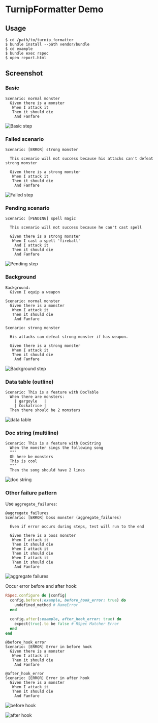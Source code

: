 TurnipFormatter Demo
==================================================

Usage
------------------------------

    $ cd /path/to/turnip_formatter
    $ bundle install --path vendor/bundle
    $ cd example
    $ bundle exec rspec
    $ open report.html

Screenshot
------------------------------

### Basic

```feature
Scenario: normal monster
  Given there is a monster
   When I attack it
   Then it should die
    And Fanfare
```

![Basic step](./images/basic_step.png)

### Failed scenario

```feature
Scenario: [ERROR] strong monster

  This scenario will not success because his attacks can't defeat strong monster

  Given there is a strong monster
   When I attack it
   Then it should die
    And Fanfare
```

![Failed step](./images/failed_step.png)

### Pending scenario

```feature
Scenario: [PENDING] spell magic

  This scenario will not success because he can't cast spell

  Given there is a strong monster
   When I cast a spell 'fireball'
    And I attack it
   Then it should die
    And Fanfare
```

![Pending step](./images/pending_step.png)

### Background

```feature
Background:
  Given I equip a weapon

Scenario: normal monster
  Given there is a monster
   When I attack it
   Then it should die
    And Fanfare

Scenario: strong monster

  His attacks can defeat strong monster if has weapon.

  Given there is a strong monster
   When I attack it
   Then it should die
    And Fanfare
```

![Background step](./images/background.png)

### Data table (outline)

```feature
Scenario: This is a feature with DocTable
  When there are monsters:
    | gargoyle   |
    | Cockatrice |
  Then there should be 2 monsters
```

![data table](./images/data_table.png)

### Doc string (multiline)

```feature
Scenario: This is a feature with DocString
  When the monster sings the following song
  """
  Oh here be monsters
  This is cool
  """
  Then the song should have 2 lines
```

![doc string](./images/doc_string.png)

### Other failure pattern

Use `aggregate_failures`:

```feature
@aggregate_failures
Scenario: [ERROR] boss monster (aggregate_failures)

  Even if error occurs during steps, test will run to the end

  Given there is a boss monster
   When I attack it
   Then it should die
   When I attack it
   Then it should die
   When I attack it
   Then it should die
    And Fanfare
```

![aggregate failures](./images/aggregate_failures.png)


Occur error before and after hook:

```ruby
RSpec.configure do |config|
  config.before(:example, before_hook_error: true) do
    undefined_method # NameError
  end

  config.after(:example, after_hook_error: true) do
    expect(true).to be false # RSpec Matcher Error
  end
end
```

```feature
@before_hook_error
Scenario: [ERROR] Error in before hook
  Given there is a monster
   When I attack it
   Then it should die
    And Fanfare

@after_hook_error
Scenario: [ERROR] Error in after hook
  Given there is a monster
   When I attack it
   Then it should die
    And Fanfare
```

![before hook](./images/before_hook.png)

![after hook](./images/after_hook.png)
